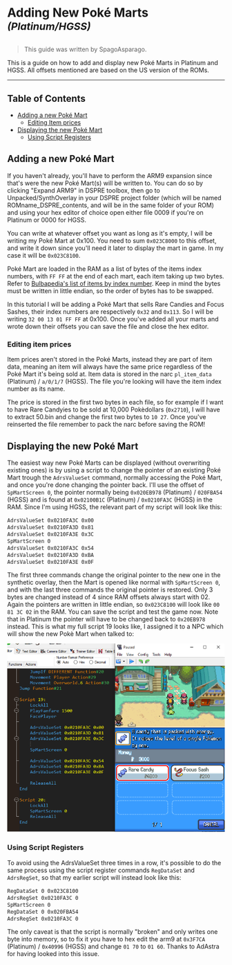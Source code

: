 # Adding New Poké Marts <sup>*(Platinum/HGSS)*</sup>
> This guide was written by SpagoAsparago.

This is a guide on how to add and display new Poké Marts in Platinum and HGSS.
All offsets mentioned are based on the US version of the ROMs. 

--- 
## Table of Contents
* [Adding a new Poké Mart](#section)
  * [Editing Item prices](#subsection)
* [Displaying the new Poké Mart](#section-2)
  * [Using Script Registers](#subsection-2)

## Adding a new Poké Mart

If you haven't already, you'll have to perform the ARM9 expansion since that's were the new Poké Mart(s) will be written to. 
You can do so by clicking "Expand ARM9" in DSPRE toolbox, then go to Unpacked/SynthOverlay in your DSPRE project folder (which will be named ROMname_DSPRE_contents, and will be in the same folder of your ROM) and using your hex editor of choice open either file 0009 if you're on Platinum or 0000 for HGSS.

You can write at whatever offset you want as long as it's empty, I will be writing my Poké Mart at 0x100. You need to sum `0x023C8000` to this offset, and write it down since you'll need it later to display the mart in game. In my case it will be `0x023C8100`.

Poké Mart are loaded in the RAM as a list of bytes of the items index numbers, with `FF FF` at the end of each mart, each item taking up two bytes.
Refer to [Bulbapedia's list of items by index number](https://bulbapedia.bulbagarden.net/wiki/List_of_items_by_index_number_(Generation_IV)). 
Keep in mind the bytes must be written in little endian, so the order of bytes has to be swapped.

In this tutorial I will be adding a Poké Mart that sells Rare Candies and Focus Sashes, their index numbers are respectively `0x32` and `0x113`.
So I will be writing `32 00 13 01 FF FF` at 0x100. Once you've added all your marts and wrote down their offsets you can save the file and close the hex editor.

### Editing item prices
Item prices aren't stored in the Poké Marts, instead they are part of item data, meaning an item will always have the same price regardless of the Poké Mart it's being sold at.
Item data is stored in the narc `pl_item_data` (Platinum) / `a/0/1/7` (HGSS). The file you're looking will have the item index number as its name.

The price is stored in the first two bytes in each file, so for example if I want to have Rare Candyies to be sold at 10,000 Pokèdollars (`0x2710`), I will have to extract 50.bin and change the first two bytes to `10 27`. Once you've reinserted the file remember to pack the narc before saving the ROM!


## Displaying the new Poké Mart
The easiest way new Poké Marts can be displayed (without overwriting existing ones) is by using a script to change the pointer of an existing Poké Mart trough the `AdrsValueSet` command, normally accessing the Poké Mart, and once you're done changing the pointer back.
I'll use the offset of `SpMartScreen 0`, the pointer normally being `0x020EB978` (Platinum) / `020FBA54` (HGSS) and is found at `0x02100B1C` (Platinum) / `0x0210FA3C` (HGSS) in the RAM.
Since I'm using HGSS, the relevant part of my script will look like this:
```
AdrsValueSet 0x0210FA3C 0x00
AdrsValueSet 0x0210FA3D 0x81
AdrsValueSet 0x0210FA3E 0x3C
SpMartScreen 0
AdrsValueSet 0x0210FA3C 0x54
AdrsValueSet 0x0210FA3D 0xBA
AdrsValueSet 0x0210FA3E 0x0F
```
The first three commands change the original pointer to the new one in the synthetic overlay, then the Mart is opened like normal with `SpMartScreen 0`, and with the last three commands the original pointer is restored. Only 3 bytes are changed instead of 4 since RAM offsets always start with 02. Again the pointers are written in little endian, so `0x023C8100` will look like `00 81 3C 02` in the RAM.
You can save the script and test the game now.
Note that in Platinum the pointer will have to be changed back to `0x20EB978` instead.
This is what my full script 19 looks like, I assigned it to a NPC which will show the new Pokè Mart when talked to:

![](resources/pt_hgss-pokemarts/pokemart_script1.PNG)

### Using Script Registers
To avoid using the AdrsValueSet three times in a row, it's possible to do the same process using the script register commands `RegDataSet` and `AdrsRegSet`, so that my earlier script will instead look like this:
```
RegDataSet 0 0x023C8100
AdrsRegSet 0x0210FA3C 0
SpMartScreen 0
RegDataSet 0 0x020FBA54
AdrsRegSet 0x0210FA3C 0
```
The only caveat is that the script is normally "broken" and only writes one byte into memory, so to fix it you have to hex edit the arm9 at `0x3F7CA` (Platinum) / `0x40996` (HGSS) and change `01 70` to `01 60`. Thanks to AdAstra for having looked into this issue.
